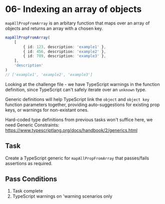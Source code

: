 # 06- Indexing an array of objects

`mapAllPropFromArray` is an arbitary function that maps over an array of objects and returns an array with a chosen key.

```typescript
mapAllPropFromArray(
    [
        { id: 123, description: 'example1' },
        { id: 456, description: 'example2' },
        { id: 789, description: 'example3' },
    ],
    'description'
)
// ['example1', 'example2', 'example3']
```

Looking at the challenge file - we have TypeScript warnings in the function definition, since TypeScript can't safely iterate over an `unknown` type.

Generic definitions will help TypeScript link the `object` and `object key` function parameters together, providing auto-suggestions for existing prop keys, or warnings for non-existant ones.

Hard-coded type definitions from previous tasks won't suffice here, we need Generic Constraints:\
https://www.typescriptlang.org/docs/handbook/2/generics.html

## Task

Create a TypeScript generic for `mapAllPropFromArray` that passes/fails assertions as required.

## Pass Conditions

1. Task complete
1. TypeScript warnings on 'warning scenarios only
